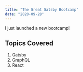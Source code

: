 ```yaml
---
title: "The Great Gatsby Bootcamp"
date: "2020-09-28"
---
```


I just launched a new bootcamp!

## Topics Covered

1. Gatsby
2. GraphQL
3. React